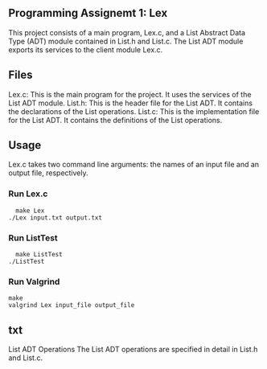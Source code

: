 ## Programming Assignemt 1: Lex

This project consists of a main program, Lex.c, and a List Abstract Data Type (ADT) module contained in List.h and List.c. The List ADT module exports its services to the client module Lex.c.

## Files
Lex.c: This is the main program for the project. It uses the services of the List ADT module.
List.h: This is the header file for the List ADT. It contains the declarations of the List operations.
List.c: This is the implementation file for the List ADT. It contains the definitions of the List operations.

## Usage
Lex.c takes two command line arguments: the names of an input file and an output file, respectively.

### Run Lex.c

```
  make Lex
./Lex input.txt output.txt
```

### Run ListTest

```
  make ListTest
./ListTest
```

### Run Valgrind

```
make 
valgrind Lex input_file output_file
```

## txt
List ADT Operations
The List ADT operations are specified in detail in List.h and List.c.